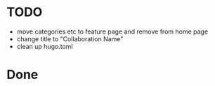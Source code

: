 # TODO
- move categories etc to feature page and remove from home page
- change title to "Collaboration Name"
- clean up hugo.toml


# Done
